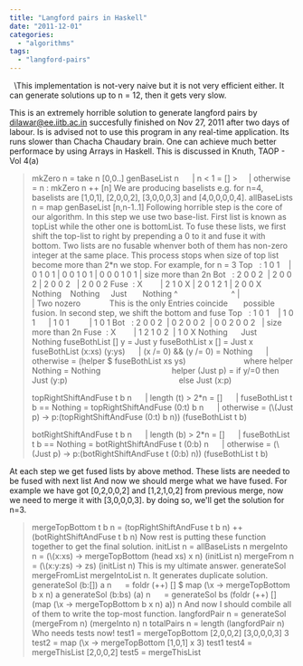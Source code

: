 ```yaml
---
title: "Langford pairs in Haskell"
date: "2011-12-01"
categories: 
  - "algorithms"
tags: 
  - "langford-pairs"
---
```


  \\This implementation is not-very naive but it is not very efficient either. It can generate solutions up to n = 12, then it gets very slow.

This is an extremely horrible solution to generate langford pairs by
dilawar@ee.iitb.ac.in succesfully finished on Nov 27, 2011 after two days of
labour. Is is advised not to use this program in any real-time application. Its
runs slower than Chacha Chaudary brain.
One can achieve much better performace by using Arrays in Haskell.
This is discussed in Knuth, TAOP - Vol 4(a)
> mkZero n = take n \[0,0..\]
> genBaseList n
>     | n < 1 = \[\] >     | otherwise = n : mkZero n ++ \[n\]
We are producing baselists e.g. for n=4, baselists are \[1,0,1\], \[2,0,0,2\],
\[3,0,0,0,3\] and \[4,0,0,0,0,4\].
> allBaseLists n = map genBaseList \[n,n-1..1\]
Following horrible step is the core of our algorithm. In this step we use two
base-list. First list is known as topList while the other one is bottomList. To
fuse these lists, we first shift the top-list to right by prepending a 0 to it
and fuse it with bottom. Two lists are no fusable whenver both of them has
non-zero integer at the same place. This process stops when size of top list
become more than 2\*n we stop. For example, for n = 3
Top   : 1 0 1    | 0 1 0 1 | 0 0 1 0 1 | 0 0 0 1 0 1 | size more than 2n
Bot   : 2 0 0 2  | 2 0 0 2 | 2 0 0 2   | 2 0 0 2
Fuse  : X        | 2 1 0 X | 2 0 1 2 1 | 2 0 0 X
Nothing    Nothing     Just       Nothing
^                        ^
|                        |
Two nozero             This is the only
Entries coincide       possible fusion.
In second step, we shift the bottom and fuse
Top   : 1 0 1    | 1 0 1      | 1 0 1         | 1 0 1
Bot   : 2 0 0 2  | 0 2 0 0 2  | 0 0 2 0 0 2   | size more than 2n
Fuse  : X        | 1 2 1 0 2  | 1 0 X
Nothing      Just        Nothing
> fuseBothList \[\] y = Just y
> fuseBothList x \[\] = Just x
> fuseBothList (x:xs) (y:ys)
>     | (x /= 0) && (y /= 0) = Nothing
>     | otherwise = (helper $ fuseBothList xs ys)
>                         where helper Nothing = Nothing
>                               helper (Just p) = if y/=0 then Just (y:p)
>                                                 else Just (x:p)
>
> topRightShiftAndFuse t b n
>     | length (t) > 2\*n = \[\]
>     | fuseBothList t b == Nothing = topRightShiftAndFuse (0:t) b n
>     | otherwise = (\\(Just p) -> p:(topRightShiftAndFuse (0:t) b n)) (fuseBothList t b)
>
>
> botRightShiftAndFuse t b n
>     | length (b) > 2\*n = \[\]
>     | fuseBothList t b == Nothing = botRightShiftAndFuse t (0:b) n
>     | otherwise = (\\(Just p) -> p:(botRightShiftAndFuse t (0:b) n)) (fuseBothList t b)
>
>
At each step we get fused lists by above method. These lists are needed to be
fused with next list And now we should merge what we have fused. For example we
have got \[0,2,0,0,2\] and \[1,2,1,0,2\] from previous merge, now we need to merge
it with \[3,0,0,0,3\]. by doing so, we'll get the solution for n=3.
> mergeTopBottom t b n = (topRightShiftAndFuse t b n) ++ (botRightShiftAndFuse t b n)
Now rest is putting these function together to get the final solution.
> initList n = allBaseLists n
> mergeInto n = (\\(x:xs) -> mergeTopBottom (head xs) x n) (initList n)
> mergeFrom n = (\\(x:y:zs) -> zs) (initList n)
This is my ultimate answer.
generateSol mergeFromList mergeIntoList n. It generates duplicate solution.
> generateSol (b:\[\]) a n
>     = foldr (++) \[\] $ map (\\x -> mergeTopBottom b x n) a
> generateSol (b:bs) (a) n
>     = generateSol bs (foldr (++) \[\] (map (\\x -> mergeTopBottom b x n) a)) n
And now I should combile all of them to write the top-most function.
> langfordPair n = generateSol (mergeFrom n) (mergeInto n) n
> totalPairs n = length (langfordPair n)
Who needs tests now!
test1 = mergeTopBottom \[2,0,0,2\] \[3,0,0,0,3\] 3
test2 = map (\\x -> mergeTopBottom \[1,0,1\] x 3) test1
test4 = mergeThisList \[2,0,0,2\]
test5 = mergeThisList
